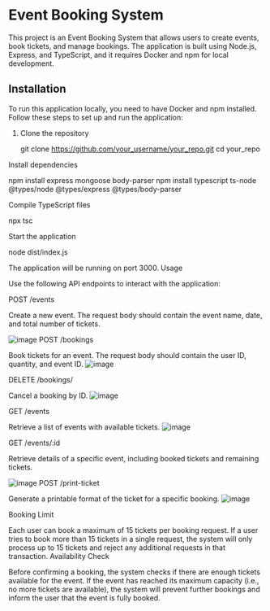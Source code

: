 # Event Booking System

This project is an Event Booking System that allows users to create events, book tickets, and manage bookings. The application is built using Node.js, Express, and TypeScript, and it requires Docker and npm for local development.

## Installation

To run this application locally, you need to have Docker and npm installed. Follow these steps to set up and run the application:

1. Clone the repository
 
   git clone https://github.com/your_username/your_repo.git
   cd your_repo

Install dependencies

npm install express mongoose body-parser
npm install typescript ts-node @types/node @types/express @types/body-parser

Compile TypeScript files

npx tsc

Start the application

node dist/index.js

The application will be running on port 3000.
Usage

Use the following API endpoints to interact with the application:

POST /events

Create a new event. The request body should contain the event name, date, and total number of tickets.

![image](https://github.com/user-attachments/assets/9c3ffb7a-9e77-48b0-8b75-c1d4dc2b5a34)
POST /bookings

Book tickets for an event. The request body should contain the user ID, quantity, and event ID.
![image](https://github.com/user-attachments/assets/214c5da5-e31d-4b6f-b469-a3f55d98c11a)

DELETE /bookings/

Cancel a booking by ID.
![image](https://github.com/user-attachments/assets/801f53ba-cf2f-4384-a55b-52e0d8fb00d9)

GET /events

Retrieve a list of events with available tickets.
![image](https://github.com/user-attachments/assets/b3918dd8-6e0a-4912-89b2-5f3231694d52)

GET /events/:id

Retrieve details of a specific event, including booked tickets and remaining tickets.

![image](https://github.com/user-attachments/assets/bcd87f03-235f-4210-a3b9-c848f683def5)
POST /print-ticket

Generate a printable format of the ticket for a specific booking.
![image](https://github.com/user-attachments/assets/36516c8f-1e61-4a1b-a225-841a23f3826f)

Booking Limit

Each user can book a maximum of 15 tickets per booking request. If a user tries to book more than 15 tickets in a single request, the system will only process up to 15 tickets and reject any additional requests in that transaction.
Availability Check

Before confirming a booking, the system checks if there are enough tickets available for the event. If the event has reached its maximum capacity (i.e., no more tickets are available), the system will prevent further bookings and inform the user that the event is fully booked.
